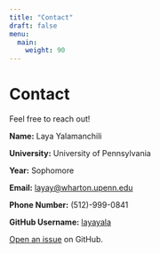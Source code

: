 ```yaml
---
title: "Contact"
draft: false
menu:
  main:
    weight: 90
---
```



# Contact

Feel free to reach out!

**Name:** Laya Yalamanchili

**University:** University of Pennsylvania  

**Year:** Sophomore  

**Email:** [layay@wharton.upenn.edu](mailto:layay@wharton.upenn.edu)  

**Phone Number:** (512)-999-0841

**GitHub Username:** [layayala](https://github.com/layayala)


[Open an issue](https://github.com/layayala/hugo-mock-landing-page-autodeployed/issues/new) on GitHub.
